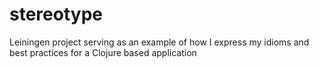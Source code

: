 stereotype
==========

Leiningen project serving as an example of how I express my idioms and best practices for a Clojure based application
